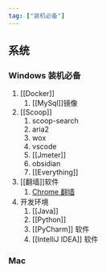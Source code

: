 ```yaml
---
tag: ["装机必备"]
---
```

## 系统
### Windows 装机必备
1. [[Docker]]
	1. [[MySql]]镜像
2. [[Scoop]]
	1. scoop-search
	2. aria2
	3. wox
	4. vscode
	5. [[Jmeter]]
	6. obsidian
	7. [[Everything]]
3. [[翻墙]]软件
	1. [Chrome 翻墙](https://github.com/Alvin9999/new-pac)
4. 开发环境
	1. [[Java]]
	2. [[Python]]
	3. [[PyCharm]] 软件
	4. [[IntelliJ IDEA]] 软件
	
### Mac
